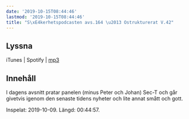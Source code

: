 ```yaml
---
date: '2019-10-15T08:44:46'
lastmod: '2019-10-15T08:44:46'
title: "S\xE4kerhetspodcasten avs.164 \u2013 Ostrukturerat V.42"
---
```

## Lyssna

iTunes \| Spotify \| [mp3](http://traffic.libsyn.com/sakerhetspodcasten/2019-10-09_Ostrukturerat.mp3)


## Innehåll

I dagens avsnitt pratar panelen (minus Peter och Johan) Sec-T och går givetvis igenom
den senaste tidens nyheter och lite annat smått och gott.

Inspelat: 2019-10-09. Längd: 00:44:57.
